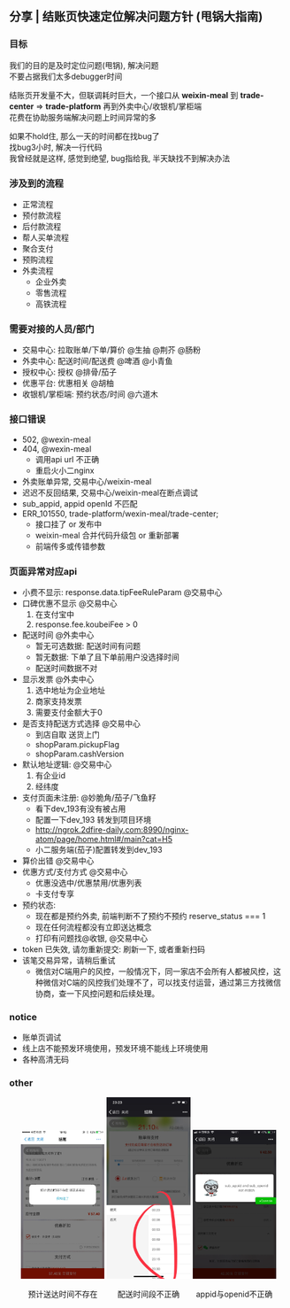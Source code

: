 ## 分享 | 结账页快速定位解决问题方针 (甩锅大指南)

### 目标
我们的目的是及时定位问题(甩锅), 解决问题  
不要占据我们太多debugger时间  

结账页开发量不大，但联调耗时巨大，一个接口从 **weixin-meal** 到 **trade-center** => **trade-platform** 再到外卖中心/收银机/掌柜端  
花费在协助服务端解决问题上时间异常的多  

如果不hold住, 那么一天的时间都在找bug了  
找bug3小时, 解决一行代码  
我曾经就是这样, 感觉到绝望, bug指给我, 半天缺找不到解决办法  

<!-- 如果一个问题, 每个人都去找一遍, 花费的时间与收益不成比例 -->

### 涉及到的流程
* 正常流程
* 预付款流程
* 后付款流程
* 帮人买单流程
* 聚合支付
* 预购流程
* 外卖流程
  * 企业外卖
  * 零售流程
  * 高铁流程

### 需要对接的人员/部门
* 交易中心: 拉取账单/下单/算价  @生抽 @荆芥 @肠粉
* 外卖中心: 配送时间/配送费  @啤酒 @小青鱼  
* 授权中心: 授权 @排骨/茄子
* 优惠平台: 优惠相关 @胡柚
* 收银机/掌柜端: 预约状态/时间 @六道木

### 接口错误
* 502, @wexin-meal
* 404, @wexin-meal
    * 调用api url 不正确
    * 重启火小二nginx
* 外卖账单异常, 交易中心/weixin-meal
* 迟迟不反回结果, 交易中心/weixin-meal在断点调试
* sub_appid, appid openId 不匹配
* ERR_101550, trade-platform/wexin-meal/trade-center; 
    * 接口挂了 or 发布中
    * weixin-meal 合并代码升级包 or 重新部署 
    * 前端传多或传错参数

### 页面异常对应api
* 小费不显示: response.data.tipFeeRuleParam @交易中心
* 口碑优惠不显示 @交易中心
    1. 在支付宝中 
    2. response.fee.koubeiFee > 0
* 配送时间 @外卖中心
    * 暂无可选数据: 配送时间有问题 
    * 暂无数据: 下单了且下单前用户没选择时间 
    * 配送时间数据不对
* 显示发票 @外卖中心
    1. 选中地址为企业地址
    2. 商家支持发票 
    3. 需要支付金额大于0
* 是否支持配送方式选择 @交易中心
    * 到店自取 送货上门    
    * shopParam.pickupFlag
    * shopParam.cashVersion
* 默认地址逻辑: @交易中心
    1. 有企业id
    2. 经纬度
* 支付页面未注册: @妙脆角/茄子/飞鱼籽
    * 看下dev_193有没有被占用 
    * 配置一下dev_193 转发到项目环境 
    * http://ngrok.2dfire-daily.com:8990/nginx-atom/page/home.html#/main?cat=H5
    * 小二服务端(茄子)配置转发到dev_193
* 算价出错 @交易中心
* 优惠方式/支付方式 @交易中心
    * 优惠没选中/优惠禁用/优惠列表
    * 卡支付专享
* 预约状态: 
    * 现在都是预约外卖, 前端判断不了预约不预约  reserve_status === 1 
    * 现在任何流程都没有立即送达概念
    * 打印有问题找@收银, @交易中心
* token 已失效, 请勿重新提交: 刷新一下, 或者重新扫码
* 该笔交易异常，请稍后重试
    * 微信对C端用户的风控，一般情况下，同一家店不会所有人都被风控，这种微信对C端的风控我们处理不了，可以找支付运营，通过第三方找微信协商，查一下风控问题和后续处理。


### notice
* 账单页调试
* 线上店不能预发环境使用，预发环境不能线上环境使用
* 各种高清无码

### other
<div style="text-align:center">
  <!-- <div>
    <div style="width:50%;">
      <img src="./images/bill-module.jpg" alt="基础模块"/>
      <p>基础模块</p>
    </div>
  </div> -->
  <div>
    <div style="width:30%; display:inline-block">
      <img src="./images/预计送达时间不存在.PNG" alt="预计送达时间不存在"/>
      <p>预计送达时间不存在</p>
    </div>
    <div style="width:30%; display:inline-block">
      <img src="./images/time-error.jpg" alt="配送时间段不正确">
      <p>配送时间段不正确</p>
    </div>
    <div style="width:30%; display:inline-block">
      <img src="./images/sub_id.PNG" alt="appid与openid不正确">
      <p>appid与openid不正确</p>
    </div>
  </div>
</div>



